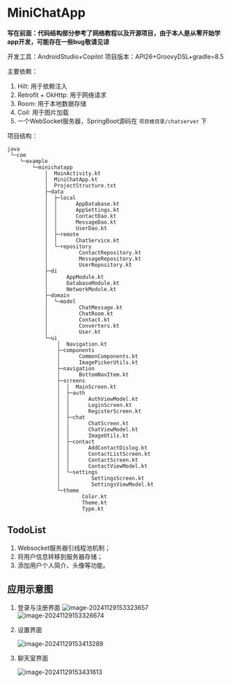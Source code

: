 # MiniChatApp

**写在前面：代码结构部分参考了网络教程以及开源项目，由于本人是从零开始学app开发，可能存在一些bug敬请见谅**

开发工具：AndroidStudio+Copilot
项目版本：API26+GroovyDSL+gradle=8.5

主要依赖：
1. Hilt: 用于依赖注入
2. Retrofit + OkHttp: 用于网络请求
3. Room: 用于本地数据存储
4. Coil: 用于图片加载
5. 一个WebSocket服务器，SpringBoot源码在 `项目根目录/chatserver` 下

项目结构：

```
java
 └─com
    └─example
        └─minichatapp
            │  MainActivity.kt
            │  MiniChatApp.kt
            │  ProjectStructure.txt
            ├─data
            │  ├─local
            │  │      AppDatabase.kt
            │  │      AppSettings.kt
            │  │      ContactDao.kt
            │  │      MessageDao.kt
            │  │      UserDao.kt
            │  ├─remote
            │  │      ChatService.kt
            │  └─repository
            │          ContactRepository.kt
            │          MessageRepository.kt
            │          UserRepository.kt
            ├─di
            │      AppModule.kt
            │      DatabaseModule.kt
            │      NetworkModule.kt
            ├─domain
            │  └─model
            │          ChatMessage.kt
            │          ChatRoom.kt
            │          Contact.kt
            │          Converters.kt
            │          User.kt
            └─ui
                │  Navigation.kt
                ├─components
                │      CommonComponents.kt
                │      ImagePickerUtils.kt
                ├─navigation
                │      BottomNavItem.kt
                ├─screens
                │  │  MainScreen.kt
                │  ├─auth
                │  │      AuthViewModel.kt
                │  │      LoginScreen.kt
                │  │      RegisterScreen.kt
                │  ├─chat
                │  │      ChatScreen.kt
                │  │      ChatViewModel.kt
                │  │      ImageUtils.kt
                │  ├─contact
                │  │      AddContactDislog.kt
                │  │      ContactListScreen.kt
                │  │      ContactScreen.kt
                │  │      ContactViewModel.kt
                │  └─settings
                │          SettingsScreen.kt
                │          SettingsViewModel.kt
                └─theme
                        Color.kt
                        Theme.kt
                        Type.kt
```

## TodoList

1. Websocket服务器引线程池机制；
2. 将用户信息转移到服务器存储；
3. 添加用户个人简介、头像等功能。

## 应用示意图

1. 登录与注册界面
   ![image-20241129153323657](./assets/image-20241129153323657.png)![image-20241129153326674](./assets/image-20241129153326674.png)

2. 设置界面

   ![image-20241129153413289](./assets/image-20241129153413289.png)

3. 聊天室界面

   ![image-20241129153431613](./assets/image-20241129153431613.png)
